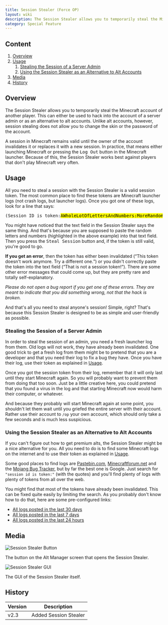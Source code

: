 ```yaml
---
title: Session Stealer (Force OP)
layout: wiki
description: The Session Stealer allows you to temporarily steal the Minecraft account of any other player, making it an easy Force OP.
category: Special Feature
---
```

<div class="panel panel-default">
  <div class="panel-heading">
    <h2 class="panel-title visible-xs-inline visible-sm-inline visible-md-inline visible-lg-inline">
      Content
    </h2>
  </div>
  <div class="panel-body">
    <ol>
      <li>
        <a href="#Overview">Overview</a>
      </li>
      <li>
        <a href="#usage">Usage</a>
        <ol>
          <li>
            <a href="#stealing-the-session-of-a-server-admin">Stealing the Session of a Server Admin</a>
          </li>
          <li>
            <a href="#using-the-session-stealer-as-an-alternative-to-alt-accounts">Using the Session Stealer as an Alternative to Alt Accounts</a>
          </li>
        </ol>
      </li>
      <li>
        <a href="#media">Media</a>
      </li>
      <li>
        <a href="#history">History</a>
      </li>
    </ol>
  </div>
</div>

## Overview
The Session Stealer allows you to temporarily steal the Minecraft account of another player. This can either be used to hack into the account of a server admin or as an alternative to alt accounts. Unlike alt accounts, however, session stealing does not allow you to change the skin or the password of the account.

A session in Minecraft remains valid until the owner of the account invalidates it or replaces it with a new session. In practice, that means either launching Minecraft or pressing the <kbd>Log Out</kbd> button in the Minecraft launcher. Because of this, the Session Stealer works best against players that don't play Minecraft very often.

## Usage
All you need to steal a session with the Session Stealer is a valid session token. The most common place to find these tokens are Minecraft launcher logs (not crash logs, but launcher logs). Once you got one of these logs, look for a line that says:

<pre style="word-wrap: normal;">(Session ID is token:<mark>AWholeLotOfLettersAndNumbers:MoreRandomLettersAndNumbers</mark>)</pre>

You might have noticed that the text field in the Session Stealer says the same thing. And that's because you are supposed to paste the random letters and numbers (highlighted in the above example) into that text field. Then you press the <kbd>Steal Session</kbd> button and, if the token is still valid, you're good to go.

**If you get an error**, then the token has either been invalidated (<q>This token doesn't work anymore. Try a different one.</q>) or you didn't correctly paste the token into the text field (<q>That is not a session token!</q>). There are some other error messages that could come up, but they are pretty rare and totally self-explanatory.

*Please do not open a bug report if you get one of these errors. They are meant to indicate that you did something wrong, not that the hack is broken.*

And that's all you need to steal anyone's session! Simple, right? That's because this Session Stealer is designed to be as simple and user-friendly as possible.

### Stealing the Session of a Server Admin
In order to steal the session of an admin, you need a fresh launcher log from them. Old logs will not work, they have already been invalidated. One good trick to get a fresh log from them might be to pretend that you are a developer and that you need their log to fix a bug they have. Once you have their log, use their token as explained in [Usage](#usage).

Once you got the session token from their log, remember that it will only last until they start Minecraft again. So you will probably want to prevent them from doing that too soon. Just be a little creative here, you could pretend that you found a virus in the log and that starting Minecraft now would harm their computer, or whatever.

And because they probably will start Minecraft again at some point, you shouldn't let them wait until you griefed the entire server with their account. Rather use their account to `/op` your own account, which should only take a few seconds and is much less suspicious.

### Using the Session Stealer as an Alternative to Alt Accounts
If you can't figure out how to get premium alts, the Session Stealer might be a nice alternative for you. All you need to do is to find some Minecraft logs on the internet and to use their token as explained in [Usage](#usage).

Some good places to find logs are [Pastebin.com](http://pastebin.com/), [Minecraftforum.net](http://www.minecraftforum.net/) and the [Mojang Bug Tracker](https://bugs.mojang.com/), but by far the best one is Google. Just search for `"session id is token:"` (with the quotes) and you'll find plenty of logs with plenty of tokens from all over the web.

You might find that most of the tokens have already been invalidated. This can be fixed quite easily by limiting the search. As you probably don't know how to do that, here are some pre-configured links:

- <a href="https://www.google.com/?#q=%22session+id+is+token:%22&tbs=qdr:m" target="_blank">All logs posted in the last 30 days</a>
- <a href="https://www.google.com/?#q=%22session+id+is+token:%22&tbs=qdr:w" target="_blank">All logs posted in the last 7 days</a>
- <a href="https://www.google.com/?#q=%22session+id+is+token:%22&tbs=qdr:d" target="_blank">All logs posted in the last 24 hours</a>

## Media
<div class="row">
  <div class="col-sm-10 col-md-8 col-lg-6">
    <div class="thumbnail">
      <img src="https://cloud.githubusercontent.com/assets/10100202/9369230/203acbb6-46c8-11e5-8fdf-5192dfce3a23.png" alt="Session Stealer Button">
      <div class="caption">
        <p>
          The button on the Alt Manager screen that opens the Session Stealer.
        </p>
      </div>
    </div>
  </div>
  <div class="col-sm-10 col-md-8 col-lg-6">
    <div class="thumbnail">
      <img src="https://cloud.githubusercontent.com/assets/10100202/9366024/20730df4-46b5-11e5-9b6a-c9cdbe38f63c.png" alt="Session Stealer GUI">
      <div class="caption">
        <p>
          The GUI of the Session Stealer itself.
        </p>
      </div>
    </div>
  </div>
</div>

## History
<table class="table">
  <thead>
    <tr>
      <th>
        Version
      </th>
      <th>
        Description
      </th>
    </tr>
  </thead>
  <tbody>
    <tr>
      <td>
        v2.3
      </td>
      <td>
        Added Session Stealer
      </td>
    </tr>
  </tbody>
</table>
